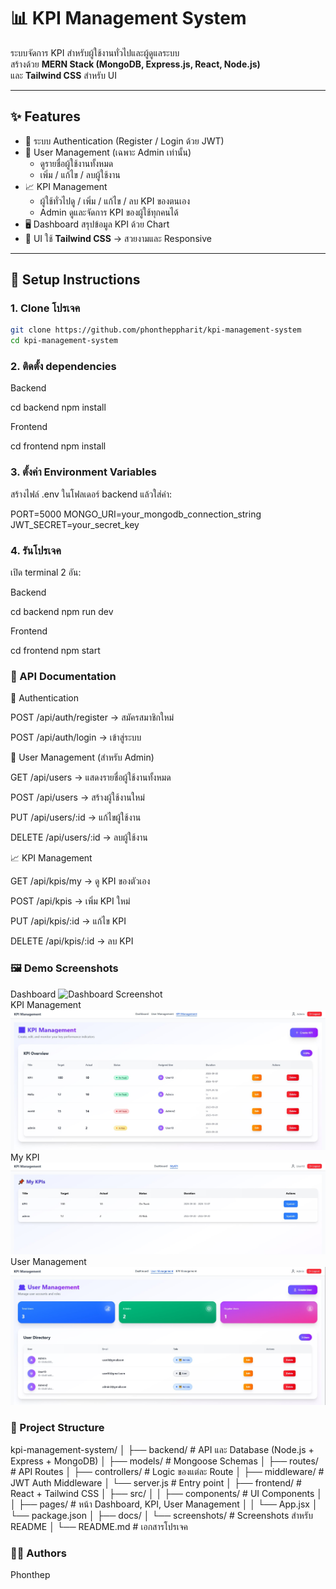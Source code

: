 # 📊 KPI Management System

ระบบจัดการ KPI สำหรับผู้ใช้งานทั่วไปและผู้ดูแลระบบ  
สร้างด้วย **MERN Stack (MongoDB, Express.js, React, Node.js)**  
และ **Tailwind CSS** สำหรับ UI  

---

## ✨ Features

- 🔑 ระบบ Authentication (Register / Login ด้วย JWT)  
- 👤 User Management (เฉพาะ Admin เท่านั้น)  
  - ดูรายชื่อผู้ใช้งานทั้งหมด  
  - เพิ่ม / แก้ไข / ลบผู้ใช้งาน  
- 📈 KPI Management  
  - ผู้ใช้ทั่วไปดู / เพิ่ม / แก้ไข / ลบ KPI ของตนเอง  
  - Admin ดูและจัดการ KPI ของผู้ใช้ทุกคนได้  
- 🖥️ Dashboard สรุปข้อมูล KPI ด้วย Chart  
- 🎨 UI ใช้ **Tailwind CSS** → สวยงามและ Responsive  

---

## 🚀 Setup Instructions

### 1. Clone โปรเจค
```bash
git clone https://github.com/phontheppharit/kpi-management-system
cd kpi-management-system
```
### 2. ติดตั้ง dependencies

Backend

cd backend
npm install


Frontend

cd frontend
npm install

### 3. ตั้งค่า Environment Variables

สร้างไฟล์ .env ในโฟลเดอร์ backend แล้วใส่ค่า:

PORT=5000
MONGO_URI=your_mongodb_connection_string
JWT_SECRET=your_secret_key

### 4. รันโปรเจค

เปิด terminal 2 อัน:

Backend

cd backend
npm run dev


Frontend

cd frontend
npm start

### 📡 API Documentation
🔑 Authentication

POST /api/auth/register → สมัครสมาชิกใหม่

POST /api/auth/login → เข้าสู่ระบบ

👤 User Management (สำหรับ Admin)

GET /api/users → แสดงรายชื่อผู้ใช้งานทั้งหมด

POST /api/users → สร้างผู้ใช้งานใหม่

PUT /api/users/:id → แก้ไขผู้ใช้งาน

DELETE /api/users/:id → ลบผู้ใช้งาน

📈 KPI Management

GET /api/kpis/my → ดู KPI ของตัวเอง

POST /api/kpis → เพิ่ม KPI ใหม่

PUT /api/kpis/:id → แก้ไข KPI

DELETE /api/kpis/:id → ลบ KPI

### 🖼️ Demo Screenshots
Dashboard
![Dashboard Screenshot](docs/screenshots/dashboard.png)   
KPI Management
![KPI Management Screenshot](docs/screenshots/KpiManagement.jpg)
My KPI
![My KPI Screenshot](docs/screenshots/myKpi.jpg)
User Management
![User Management Screenshot](docs/screenshots/userManagement.jpg)

### 📂 Project Structure
kpi-management-system/
│
├── backend/              # API และ Database (Node.js + Express + MongoDB)
│   ├── models/           # Mongoose Schemas
│   ├── routes/           # API Routes
│   ├── controllers/      # Logic ของแต่ละ Route
│   ├── middleware/       # JWT Auth Middleware
│   └── server.js         # Entry point
│
├── frontend/             # React + Tailwind CSS
│   ├── src/
│   │   ├── components/   # UI Components
│   │   ├── pages/        # หน้า Dashboard, KPI, User Management
│   │   └── App.jsx
│   └── package.json
│
├── docs/
│   └── screenshots/      # Screenshots สำหรับ README
│
└── README.md             # เอกสารโปรเจค

### 👨‍💻 Authors

Phonthep